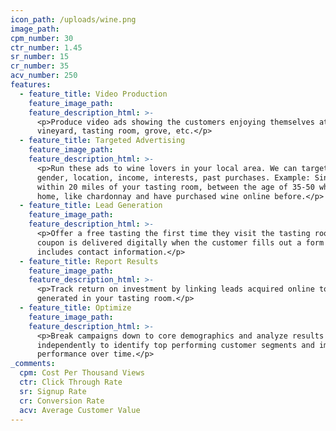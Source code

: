```yaml
---
icon_path: /uploads/wine.png
image_path:
cpm_number: 30
ctr_number: 1.45
sr_number: 15
cr_number: 35
acv_number: 250
features:
  - feature_title: Video Production
    feature_image_path:
    feature_description_html: >-
      <p>Produce video ads showing the customers enjoying themselves at the
      vineyard, tasting room, grove, etc.</p>
  - feature_title: Targeted Advertising
    feature_image_path:
    feature_description_html: >-
      <p>Run these ads to wine lovers in your local area. We can target by age,
      gender, location, income, interests, past purchases. Example: Single woman
      within 20 miles of your tasting room, between the age of 35-50 who own a
      home, like chardonnay and have purchased wine online before.</p>
  - feature_title: Lead Generation
    feature_image_path:
    feature_description_html: >-
      <p>Offer a free tasting the first time they visit the tasting room. The
      coupon is delivered digitally when the customer fills out a form which
      includes contact information.</p>
  - feature_title: Report Results
    feature_image_path:
    feature_description_html: >-
      <p>Track return on investment by linking leads acquired online to sales
      generated in your tasting room.</p>
  - feature_title: Optimize
    feature_image_path:
    feature_description_html: >-
      <p>Break campaigns down to core demographics and analyze results
      independently to identify top performing customer segments and improve ad
      performance over time.</p>
_comments:
  cpm: Cost Per Thousand Views
  ctr: Click Through Rate
  sr: Signup Rate
  cr: Conversion Rate
  acv: Average Customer Value
---
```



